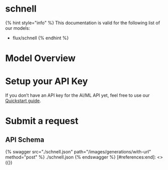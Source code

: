[#references:start]: <> ({ "template": "openapi" })
# schnell

{% hint style="info" %}
This documentation is valid for the following list of our models:
* flux/schnell
{% endhint %}

# Model Overview


# Setup your API Key
If you don’t have an API key for the AI/ML API yet, feel free to use our [Quickstart guide](https://docs.aimlapi.com/quickstart/setting-up).

# Submit a request
## API Schema
{% swagger src="./schnell.json" path="/images/generations/with-url" method="post" %}
./schnell.json
{% endswagger %}
[#references:end]: <> ({})